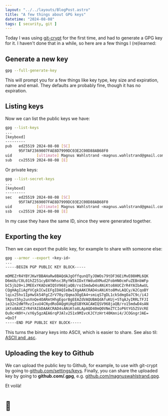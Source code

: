 ```yaml
---
layout: "../../layouts/BlogPost.astro"
title: "A few things about GPG keys"
datetime: "2024-08-08"
tags: [ security, git ]
---
```


Today I was using [git-crypt](https://github.com/AGWA/git-crypt) for the first time, and had to generate a GPG key for it. I haven't done that in a while, so here are a few things I (re)learned:


## Generate a new key

```sh
gpg --full-generate-key
```

This will prompt you for a few things like key type, key size and expiration, name and email. They defaults are probably fine, though it has no expiration.

## Listing keys

Now we can list the public keys we have:

```sh
gpg --list-keys
...
[keyboxd]
---------
pub   ed25519 2024-08-08 [SC]
      95F7AF2369007FAE8D7999DC03E2C00D88AB68F0
uid           [ultimate] Magnus Wahlstrand <magnus.wahlstrand@gmail.com>
sub   cv25519 2024-08-08 [E]
```

Or private keys:

```sh
gpg --list-secret-keys
...
[keyboxd]
---------
sec   ed25519 2024-08-08 [SC]
      95F7AF2369007FAE8D7999DC03E2C00D88AB68F0
uid           [ultimate] Magnus Wahlstrand <magnus.wahlstrand@gmail.com>
ssb   cv25519 2024-08-08 [E]
```

In my case they have the same ID, since they were generated together.

## Exporting the key
Then we can export the public key, for example to share with someone else:

```sh
gpg --armor --export <key-id>
...
-----BEGIN PGP PUBLIC KEY BLOCK-----

mDMEZrR4YBYJKwYBBAHaRw8BAQdAJgOffqunQTyJOWOs79tDF36EiMvE08HML6QK
D6mUb/C0L01hZ251cyBXYWhsc3RyYW5kIDxtYWdudXMud2FobHN0cmFuZEBnbWFp
bC5jb20+iJMEExYKADsWIQSV968jaQB/ro15mdwD4sANiKto8AUCZrR4YAIbAwUL
CQgHAgIiAgYVCgkICwIEFgIDAQIeBwIXgAAKCRAD4sANiKto8MvLAQCy/A2CqoBY
lqix25hv1IpHwSk54FgCZrV70y/Qqma3OgEA4+smiqS7gDL1ckSdmgOa7C9c/i4J
TAput5hy2unXnQe4OARmtHhgEgorBgEEAZdVAQUBAQdAfuKUj+STqAJyIRRLTFJI
ie32n2dWfRvzIxuU4CNydRoDAQgHiHgEGBYKACAWIQSV968jaQB/ro15mdwD4sAN
iKto8AUCZrR4YAIbDAAKCRAD4sANiKto8LApAQD40mQ0VNeZTCIoP6tYG5ZSVcRE
Ou9c+N9Y+/xY6y5gzAEA6rqPJAlv251x9MIvcKJCYzHrt40Kmni4/JCOGngrJAE=
=QoIf
-----END PGP PUBLIC KEY BLOCK-----
```

This turns the binary keys into ASCII, which is easier to share. See also til: [ASCII and .asc](./2024-08-08-ascii-and-asc).

## Uploading the key to Github

We can upload the public key to Github, for example, to use with git-crypt by going to [github.com/settings/keys](https://github.com/settings/keys). Finally, you can share the uploaded key by going to **github.com/<your-username>.gpg**, e.g. [github.com/magnuswahlstrand.gpg](https://github.com/magnuswahlstrand.gpg).

Et voilà!

# 🔐
